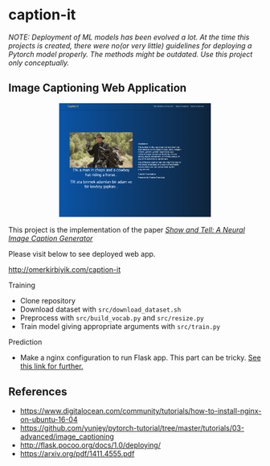 # caption-it
*NOTE: Deployment of ML models has been evolved a lot. At the time this projects is created, there were no(or very little) guidelines for deploying a Pytorch model properly. The methods might be outdated. Use this project only conceptually.*

## Image Captioning Web Application

<p align="center">
 <img src="./static/img/demo.png" alt="Drawing", width=60%>
</p>

This project is the implementation of the paper [_Show and Tell: A Neural Image Caption Generator_](https://arxiv.org/abs/1411.4555)

Please visit below to see deployed web app.

http://omerkirbiyik.com/caption-it


Training
- Clone repository
- Download dataset with `src/download_dataset.sh`
- Preprocess with `src/build_vocab.py` and `src/resize.py`
- Train model giving appropriate arguments with `src/train.py`
  

Prediction
- Make a nginx configuration to run Flask app. This part can be tricky. [See this link for further.](https://www.digitalocean.com/community/tutorials/how-to-serve-flask-applications-with-uwsgi-and-nginx-on-ubuntu-16-04)

## References
- https://www.digitalocean.com/community/tutorials/how-to-install-nginx-on-ubuntu-16-04
- https://github.com/yunjey/pytorch-tutorial/tree/master/tutorials/03-advanced/image_captioning
- http://flask.pocoo.org/docs/1.0/deploying/
- https://arxiv.org/pdf/1411.4555.pdf
